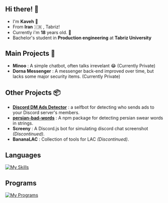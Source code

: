## Hi there! 👋
- I'm **Kaveh** 👋
- From **Iran** 🇮🇷 , Tabriz!
- Currently i'm **18** years old. 🤵
- Bachelor's student in **Production engineering** at **Tabriz University**


## Main Projects 📃


- **Minoo** : A simple chatbot, often talks irrevelant 😂 (Currently Private)
- **Dorna Messenger** : A messenger back-end improved over time, but lacks some major security items. (Currently Private)

## Other Projects 📦
- [**Discord DM Ads Detector**](https://github.com/kavascriptos/discord-dm-ads-detect) : a selfbot for detecting who sends ads to your Discord server's members.
- [**persian-bad-words**](https://github.com/kavascriptos/persian-bad-words) : A npm package for detecting persian swear words in strings.
- **Screeny** : A Discord.js bot for simulating discord chat screenshot _(Discontinued)_.
- **BananaLAC** : Collection of tools for LAC _(Discontinued)_.

## Languages
[![My Skills](https://skillicons.dev/icons?i=python,javascript,nodejs,discordjs,html,css)](https://skillicons.dev)
## Programs
[![My Programs](https://skillicons.dev/icons?i=windows,debian,vscode,blender,autocad)](https://skillicons.dev)



